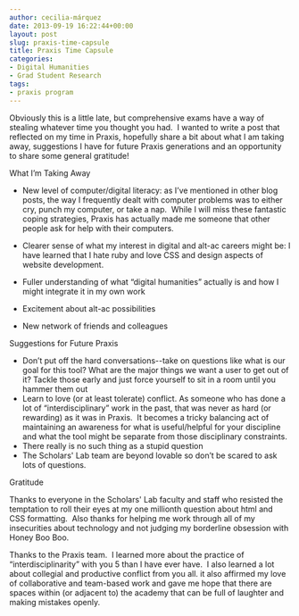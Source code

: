 ```yaml
---
author: cecilia-márquez
date: 2013-09-19 16:22:44+00:00
layout: post
slug: praxis-time-capsule
title: Praxis Time Capsule
categories:
- Digital Humanities
- Grad Student Research
tags:
- praxis program
---
```


Obviously this is a little late, but comprehensive exams have a way of stealing whatever time you thought you had.  I wanted to write a post that reflected on my time in Praxis, hopefully share a bit about what I am taking away, suggestions I have for future Praxis generations and an opportunity to share some general gratitude!

What I’m Taking Away

* New level of computer/digital literacy: as I’ve mentioned in other blog posts, the way I frequently dealt with computer problems was to either cry, punch my computer, or take a nap.  While I will miss these fantastic coping strategies, Praxis has actually made me someone that other people ask for help with their computers.

* Clearer sense of what my interest in digital and alt-ac careers might be: I have learned that I hate ruby and love CSS and design aspects of website development.
* Fuller understanding of what “digital humanities” actually is and how I might integrate it in my own work
* Excitement about alt-ac possibilities
* New network of friends and colleagues

Suggestions for Future Praxis

* Don’t put off the hard conversations--take on questions like what is our goal for this tool? What are the major things we want a user to get out of it? Tackle those early and just force yourself to sit in a room until you hammer them out
* Learn to love (or at least tolerate) conflict. As someone who has done a lot of “interdisciplinary” work in the past, that was never as hard (or rewarding) as it was in Praxis.  It becomes a tricky balancing act of maintaining an awareness for what is useful/helpful for your discipline and what the tool might be separate from those disciplinary constraints.
* There really is no such thing as a stupid question
* The Scholars' Lab team are beyond lovable so don’t be scared to ask lots of questions.

Gratitude

Thanks to everyone in the Scholars' Lab faculty and staff who resisted the temptation to roll their eyes at my one millionth question about html and CSS formatting.  Also thanks for helping me work through all of my insecurities about technology and not judging my borderline obsession with Honey Boo Boo.

Thanks to the Praxis team.  I learned more about the practice of “interdisciplinarity” with you 5 than I have ever have.  I also learned a lot about collegial and productive conflict from you all. it also affirmed my love of collaborative and team-based work and gave me hope that there are spaces within (or adjacent to) the academy that can be full of laughter and making mistakes openly.
